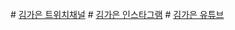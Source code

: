 <br>
# <a href="https://www.twitch.tv/kimgaeune" target="blank">김가은 트위치채널</a>
# <a href="https://www.instagram.com/kimgaeune" target="blank">김가은 인스타그램</a>
# <a href="https://m.youtube.com/channel/UC9yFTmVK9PLA7XWzz52HnMQ?view_as=subscriber" target="blank">김가은 유튜브</a>
